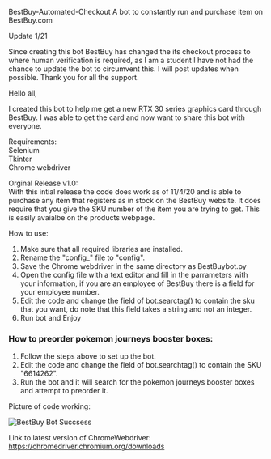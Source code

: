  BestBuy-Automated-Checkout
A bot to constantly run and purchase item on BestBuy.com

Update 1/21

Since creating this bot BestBuy has changed the its checkout process to where human verification is required, as I am a student I have not had the chance to update the bot to circumvent this. I will post updates when possible. Thank you for all the support.

Hello all,

I created this bot to help me get a new RTX 30 series graphics card through BestBuy. I was able to get the card and now want to share this bot with everyone.

Requirements:\
 Selenium\
 Tkinter\
 Chrome webdriver
 
Orginal Release v1.0:\
With this intial release the code does work as of 11/4/20 and is able to purchase any item that registers as in stock on the BestBuy website. It does require that you give the SKU number of the item you are trying to get. This is easily avaialbe on the products webpage.
  
  
How to use:

1) Make sure that all required libraries are installed.
2) Rename the "config_" file to "config".
3) Save the Chrome webdriver in the same directory as BestBuybot.py
4) Open the config file with a text editor and fill in the parrameters with your information, if you are an employee of BestBuy there    is a field for your employee number.
5) Edit the code and change the field of bot.searctag() to contain the sku that you want, do note that this field takes a string and    not an integer. 
6) Run bot and Enjoy

### How to preorder pokemon journeys booster boxes:

1) Follow the steps above to set up the bot.
2) Edit the code and change the field of bot.searchtag() to contain the SKU "6614262".
3) Run the bot and it will search for the pokemon journeys booster boxes and attempt to preorder it.

Picture of code working:

![BestBuy Bot Succsess](https://user-images.githubusercontent.com/55165705/98168055-df014300-1e9e-11eb-9eeb-f8911be903d2.JPG)


Link to latest version of ChromeWebdriver:
https://chromedriver.chromium.org/downloads

